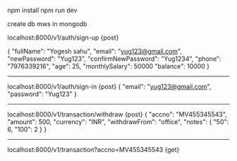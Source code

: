npm install
npm run dev

create db 
mws 
in mongodb


localhost:8000/v1/auth/sign-up
{post}

{
    "fullName": "Yogesh sahu",
    "email": "yug123@gmail.com",
    "newPassword": "Yug123",
    "confirmNewPassword": "Yug1234",
    "phone": "7976339216",
    "age": 25,
    "monthlySalary": 50000
    "balance": 10000
}
*********************************

localhost:8000/v1/auth/sign-in
{post}
{
    "email": "yug123@gmail.com",
    "password": "Yug123"
}
**********************************

localhost:8000/v1/transaction/withdraw
{post}
{
    "accno": "MV455345543",
    "amount": 500,
    "currency": "INR",
    "withdrawFrom": "office",
    "notes": {
        "50": 6,
        "100": 2
    }
}
***********************************
localhost:8000/v1/transaction?accno=MV455345543
{get}